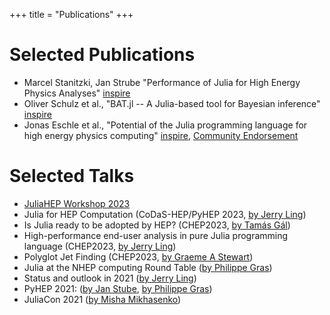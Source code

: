 +++
title = "Publications"
+++

# Selected Publications

 - Marcel Stanitzki, Jan Strube "Performance of Julia for High Energy Physics Analyses" [inspire](https://inspirehep.net/literature/1788437)
 - Oliver Schulz et al., "BAT.jl -- A Julia-based tool for Bayesian inference" [inspire](https://inspirehep.net/literature/1810548)
 - Jonas Eschle et al., "Potential of the Julia programming language for high energy physics computing" [inspire](https://inspirehep.net/literature/2666479), [Community Endorsement](./julia_for_hep_endorsers)

# Selected Talks
 - [JuliaHEP Workshop 2023](https://indico.cern.ch/event/1292759/)
 - Julia for HEP Computation (CoDaS-HEP/PyHEP 2023, [by Jerry
   Ling](https://indico.cern.ch/event/1293313/timetable/#11-hands-on-demo-session))
 - Is Julia ready to be adopted by HEP? (CHEP2023, [by Tamás Gál](https://indico.jlab.org/event/459/contributions/11521/))
 - High-performance end-user analysis in pure Julia programming language (CHEP2023, [by Jerry Ling](https://indico.jlab.org/event/459/contributions/11560/))
 - Polyglot Jet Finding (CHEP2023, [by Graeme A Stewart](https://indico.jlab.org/event/459/contributions/11540/))
 - Julia at the NHEP computing Round Table ([by Philippe Gras](https://indico.jlab.org/event/505/#day-2022-02-08))
 - Status and outlook in 2021 ([by Jerry Ling](https://jiling.web.cern.ch/jiling/dump/2021_Harvard_JuliaHEP.html))
 - PyHEP 2021: ([by Jan Stube](https://www.youtube.com/watch?v=WVpm6WXDYlA&ab_channel=HEPSoftwareFoundation), [by Philippe Gras](https://www.youtube.com/watch?v=ZoKX39Ha3YA&ab_channel=HEPSoftwareFoundation))
 - JuliaCon 2021 ([by Misha Mikhasenko](https://www.youtube.com/watch?v=QlfAa-LN1SA&t=1s&ab_channel=TheJuliaProgrammingLanguage))

